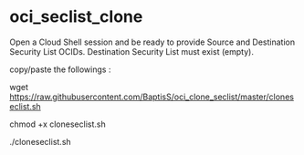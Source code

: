 # oci_seclist_clone

Open a Cloud Shell session and be ready to provide Source and Destination Security List OCIDs. 
Destination Security List must exist (empty). 

copy/paste the followings : 


wget https://raw.githubusercontent.com/BaptisS/oci_clone_seclist/master/cloneseclist.sh

chmod +x cloneseclist.sh 

./cloneseclist.sh 
